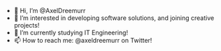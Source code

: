 - 👋 Hi, I’m @AxelDreemurr
- 👀 I’m interested in developing software solutions, and joining creative projects!
- 🌱 I’m currently studying IT Engineering!
- 📫 How to reach me: @axeldreemurr on Twitter! 

<!---
AxelDreemurr/AxelDreemurr is a ✨ special ✨ repository because its `README.md` (this file) appears on your GitHub profile.
You can click the Preview link to take a look at your changes.
--->
